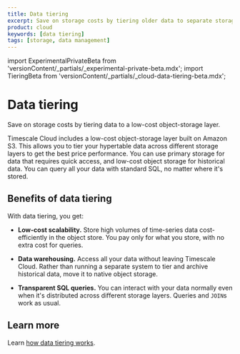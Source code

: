 ```yaml
---
title: Data tiering
excerpt: Save on storage costs by tiering older data to separate storage
product: cloud
keywords: [data tiering]
tags: [storage, data management]
---
```


import ExperimentalPrivateBeta from 'versionContent/_partials/_experimental-private-beta.mdx';
import TieringBeta from 'versionContent/_partials/_cloud-data-tiering-beta.mdx';

# Data tiering

Save on storage costs by tiering data to a low-cost object-storage layer.

Timescale Cloud includes a low-cost object-storage layer built on Amazon S3.
This allows you to tier your hypertable data across different storage layers to
get the best price performance. You can use primary storage for data that
requires quick access, and low-cost object storage for historical data. You can
query all your data with standard SQL, no matter where it's stored.

<ExperimentalPrivateBeta />
<TieringBeta />

## Benefits of data tiering

With data tiering, you get:

*   **Low-cost scalability.** Store high volumes of time-series data
    cost-efficiently in the object store. You pay only for what you store, with
    no extra cost for queries.

*   **Data warehousing.** Access all your data without leaving Timescale Cloud.
    Rather than running a separate system to tier and archive historical data,
    move it to native object storage.

*   **Transparent SQL queries.** You can interact with your data normally even
    when it's distributed across different storage layers. Queries and `JOIN`s
    work as usual.

## Learn more

Learn [how data tiering works][how-to].

[how-to]: /cloud/:currentVersion:/data-tiering/tier-data-object-storage/
